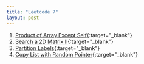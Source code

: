 ```yaml
---
title: "Leetcode 7"
layout: post
---
```


1. [Product of Array Except Self](https://leetcode.com/problems/product-of-array-except-self/){:target="_blank"}
2. [Search a 2D Matrix II](https://leetcode.com/problems/search-a-2d-matrix-ii/){:target="_blank"}
3. [Partition Labels](https://leetcode.com/problems/partition-labels/){:target="_blank"}
4. [Copy List with Random Pointer](https://leetcode.com/problems/copy-list-with-random-pointer/){:target="_blank"}
